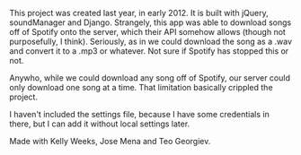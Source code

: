 This project was created last year, in early 2012. It is built with jQuery, soundManager and Django. Strangely, this app was able to download songs off of Spotify onto the server, which their API somehow allows (though not purposefully, I think). Seriously, as in we could download the song as a .wav and convert it to a .mp3 or whatever. Not sure if Spotify has stopped this or not.

Anywho, while we could download any song off of Spotify, our server could only download one song at a time. That limitation basically crippled the project.

I haven't included the settings file, because I have some credentials in there, but I can add it without local settings later.

Made with Kelly Weeks, Jose Mena and Teo Georgiev.
